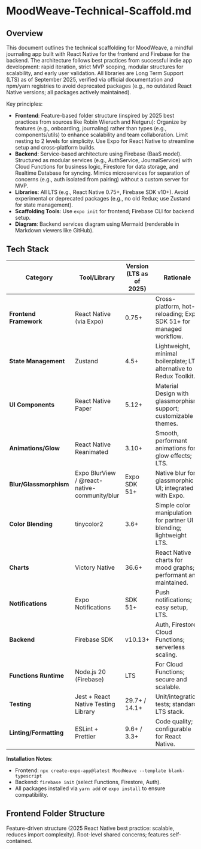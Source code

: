 # MoodWeave-Technical-Scaffold.md

## Overview
This document outlines the technical scaffolding for MoodWeave, a mindful journaling app built with React Native for the frontend and Firebase for the backend. The architecture follows best practices from successful indie app development: rapid iteration, strict MVP scoping, modular structures for scalability, and early user validation. All libraries are Long Term Support (LTS) as of September 2025, verified via official documentation and npm/yarn registries to avoid deprecated packages (e.g., no outdated React Native versions; all packages actively maintained).

Key principles:
- **Frontend**: Feature-based folder structure (inspired by 2025 best practices from sources like Robin Wieruch and Netguru): Organize by features (e.g., onboarding, journaling) rather than types (e.g., components/utils) to enhance scalability and team collaboration. Limit nesting to 2 levels for simplicity. Use Expo for React Native to streamline setup and cross-platform builds.
- **Backend**: Service-based architecture using Firebase (BaaS model). Structured as modular services (e.g., AuthService, JournalService) with Cloud Functions for business logic, Firestore for data storage, and Realtime Database for syncing. Mimics microservices for separation of concerns (e.g., auth isolated from pairing) without a custom server for MVP.
- **Libraries**: All LTS (e.g., React Native 0.75+, Firebase SDK v10+). Avoid experimental or deprecated packages (e.g., no old Redux; use Zustand for state management).
- **Scaffolding Tools**: Use `expo init` for frontend; Firebase CLI for backend setup.
- **Diagram**: Backend services diagram using Mermaid (renderable in Markdown viewers like GitHub).

## Tech Stack
| Category | Tool/Library | Version (LTS as of 2025) | Rationale |
|----------|--------------|---------------------------|-----------|
| **Frontend Framework** | React Native (via Expo) | 0.75+ | Cross-platform, hot-reloading; Expo SDK 51+ for managed workflow. |
| **State Management** | Zustand | 4.5+ | Lightweight, minimal boilerplate; LTS alternative to Redux Toolkit. |
| **UI Components** | React Native Paper | 5.12+ | Material Design with glassmorphism support; customizable themes. |
| **Animations/Glow** | React Native Reanimated | 3.10+ | Smooth, performant animations for glow effects; LTS. |
| **Blur/Glassmorphism** | Expo BlurView / @react-native-community/blur | Expo SDK 51+ | Native blur for glassmorphic UI; integrated with Expo. |
| **Color Blending** | tinycolor2 | 3.6+ | Simple color manipulation for partner UI blending; lightweight LTS. |
| **Charts** | Victory Native | 36.6+ | React Native charts for mood graphs; performant and maintained. |
| **Notifications** | Expo Notifications | SDK 51+ | Push notifications; easy setup, LTS. |
| **Backend** | Firebase SDK | v10.13+ | Auth, Firestore, Cloud Functions; serverless scaling. |
| **Functions Runtime** | Node.js 20 (Firebase) | LTS | For Cloud Functions; secure and scalable. |
| **Testing** | Jest + React Native Testing Library | 29.7+ / 14.1+ | Unit/integration tests; standard LTS stack. |
| **Linting/Formatting** | ESLint + Prettier | 9.6+ / 3.3+ | Code quality; configurable for React Native. |

**Installation Notes**:
- Frontend: `npx create-expo-app@latest MoodWeave --template blank-typescript`
- Backend: `firebase init` (select Functions, Firestore, Auth).
- All packages installed via `yarn add` or `expo install` to ensure compatibility.

## Frontend Folder Structure
Feature-driven structure (2025 React Native best practice: scalable, reduces import complexity). Root-level shared concerns; features self-contained.